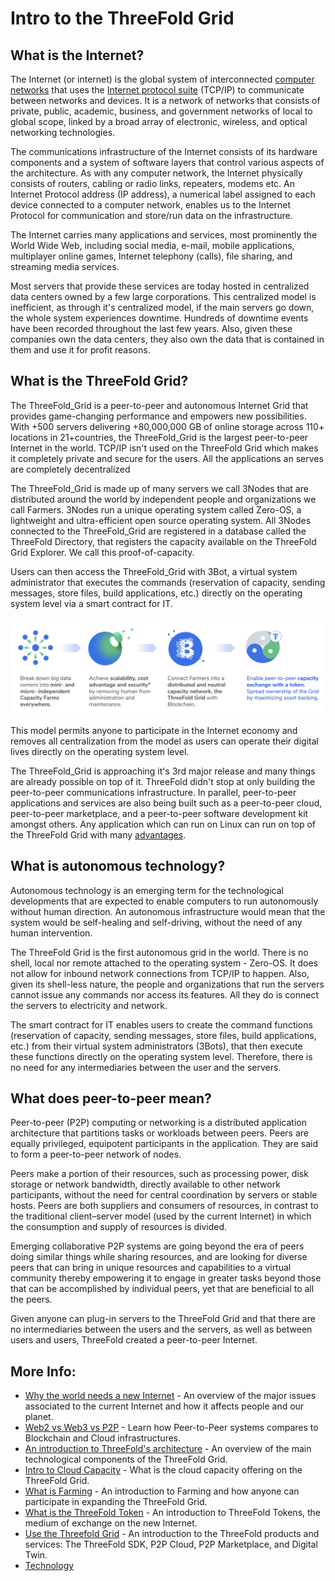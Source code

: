 
# Intro to the ThreeFold Grid 

## What is the Internet?

The Internet (or internet) is the global system of interconnected [computer networks](https://en.wikipedia.org/wiki/Computer_network) that uses the [Internet protocol suite](https://en.wikipedia.org/wiki/Internet_protocol_suite) (TCP/IP) to communicate between networks and devices. It is a network of networks that consists of private, public, academic, business, and government networks of local to global scope, linked by a broad array of electronic, wireless, and optical networking technologies. 

The communications infrastructure of the Internet consists of its hardware components and a system of software layers that control various aspects of the architecture. As with any computer network, the Internet physically consists of routers, cabling or radio links, repeaters, modems etc. An Internet Protocol address (IP address), a numerical label assigned to each device connected to a computer network, enables us to the Internet Protocol for communication and store/run data on the infrastructure.

The Internet carries many applications and services, most prominently the World Wide Web, including social media, e-mail, mobile applications, multiplayer online games, Internet telephony (calls), file sharing, and streaming media services.

Most servers that provide these services are today hosted in centralized data centers owned by a few large corporations. This centralized model is inefficient, as through it's centralized model, if the main servers go down, the whole system experiences downtime. Hundreds of downtime events have been recorded throughout the last few years. Also, given these companies own the data centers, they also own the data that is contained in them and use it for profit reasons. 

## What is the ThreeFold Grid?

The ThreeFold_Grid is a peer-to-peer and autonomous Internet Grid that provides game-changing performance and empowers new possibilities. With +500 servers delivering +80,000,000 GB of online storage across 110+ locations in 21+countries, the ThreeFold_Grid is the largest peer-to-peer Internet in the world. TCP/IP isn't used on the ThreeFold Grid which makes it completely private and secure for the users. All the applications an serves are completely decentralized 

The ThreeFold_Grid is made up of many servers we call 3Nodes that are distributed around the world by independent people and organizations we call Farmers. 3Nodes run a unique operating system called Zero-OS, a lightweight and ultra-efficient open source operating system. All 3Nodes connected to the ThreeFold_Grid are registered in a database called the ThreeFold Directory, that registers the capacity available on the ThreeFold Grid Explorer. We call this proof-of-capacity. 

Users can then access the ThreeFold_Grid with 3Bot, a virtual system administrator that executes the commands (reservation of capacity, sending messages, store files, build applications, etc.) directly on the operating system level via a smart contract for IT. 

![](img/tf_principle_banner.png)

This model permits anyone to participate in the Internet economy and removes all centralization from the model as users can operate their digital lives directly on the operating system level.

The ThreeFold_Grid is approaching it's 3rd major release and many things are already possible on top of it. ThreeFold didn't stop at only building the peer-to-peer communications infrastructure. In parallel, peer-to-peer applications and services are also being built such as a peer-to-peer cloud, peer-to-peer marketplace, and a peer-to-peer software development kit amongst others. Any application which can run on Linux can run on top of the ThreeFold Grid with many [advantages](grid_compare).

## What is autonomous technology? 

Autonomous technology is an emerging term for the technological developments that are expected to enable computers to run autonomously without human direction. An autonomous infrastructure would mean that the system would be self-healing and self-driving, without the need of any human intervention.

The ThreeFold Grid is the first autonomous grid in the world. There is no shell, local nor remote attached to the operating system - Zero-OS. It does not allow for inbound network connections from TCP/IP to happen. Also, given its shell-less nature, the people and organizations that run the servers cannot issue any commands nor access its features. All they do is connect the servers to electricity and network.

The smart contract for IT enables users to create the command functions (reservation of capacity, sending messages, store files, build applications, etc.) from their virtual system administrators (3Bots), that then execute these functions directly on the operating system level. Therefore, there is no need for any intermediaries between the user and the servers. 

## What does peer-to-peer mean?

Peer-to-peer (P2P) computing or networking is a distributed application architecture that partitions tasks or workloads between peers. Peers are equally privileged, equipotent participants in the application. They are said to form a peer-to-peer network of nodes.

Peers make a portion of their resources, such as processing power, disk storage or network bandwidth, directly available to other network participants, without the need for central coordination by servers or stable hosts. Peers are both suppliers and consumers of resources, in contrast to the traditional client–server model (used by the current Internet) in which the consumption and supply of resources is divided. 

Emerging collaborative P2P systems are going beyond the era of peers doing similar things while sharing resources, and are looking for diverse peers that can bring in unique resources and capabilities to a virtual community thereby empowering it to engage in greater tasks beyond those that can be accomplished by individual peers, yet that are beneficial to all the peers.

Given anyone can plug-in servers to the ThreeFold Grid and that there are no intermediaries between the users and the servers, as well as between users and users, ThreeFold created a peer-to-peer Internet. 

## More Info:

- [Why the world needs a new Internet](why_grid_link) - An overview of the major issues associated to the current Internet and how it affects people and our planet.
- [Web2 vs Web3 vs P2P](grid_compare) - Learn how Peer-to-Peer systems compares to Blockchain and Cloud infrastructures.
- [An introduction to ThreeFold's architecture](grid_architecture) - An overview of the main technological components of the ThreeFold Grid.
- [Intro to Cloud Capacity](cloud:tfgrid_pricing) - What is the cloud capacity offering on the ThreeFold Grid.
- [What is Farming](farming_home) - An introduction to Farming and how anyone can participate in expanding the ThreeFold Grid.
- [What is the ThreeFold Token](token_what) - An introduction to ThreeFold Tokens, the medium of exchange on the new Internet.
- [Use the Threefold Grid](use_tfgrid) - An introduction to the ThreeFold products and services: The ThreeFold SDK, P2P Cloud, P2P Marketplace, and Digital Twin.
- [Technology](internet4:technology)

